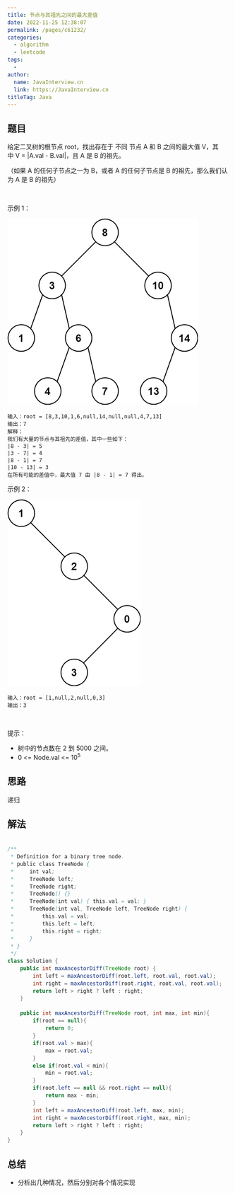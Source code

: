 ```yaml
---
title: 节点与其祖先之间的最大差值
date: 2022-11-25 12:38:07
permalink: /pages/c61232/
categories:
  - algorithm
  - leetcode
tags:
  - 
author: 
  name: JavaInterview.cn
  link: https://JavaInterview.cn
titleTag: Java
---
```


## 题目

给定二叉树的根节点 root，找出存在于 不同 节点 A 和 B 之间的最大值 V，其中 V = |A.val - B.val|，且 A 是 B 的祖先。

（如果 A 的任何子节点之一为 B，或者 A 的任何子节点是 B 的祖先，那么我们认为 A 是 B 的祖先）

 

示例 1：

![](/media/pictures/leetcode/tmp-tree.jpeg)

    
    输入：root = [8,3,10,1,6,null,14,null,null,4,7,13]
    输出：7
    解释： 
    我们有大量的节点与其祖先的差值，其中一些如下：
    |8 - 3| = 5
    |3 - 7| = 4
    |8 - 1| = 7
    |10 - 13| = 3
    在所有可能的差值中，最大值 7 由 |8 - 1| = 7 得出。
示例 2：

![](/media/pictures/leetcode/tmp-tree-1.jpeg)

    输入：root = [1,null,2,null,0,3]
    输出：3
 

提示：

- 树中的节点数在 2 到 5000 之间。
- 0 <= Node.val <= 10<sup>5</sup>

## 思路

递归

## 解法
```java

/**
 * Definition for a binary tree node.
 * public class TreeNode {
 *     int val;
 *     TreeNode left;
 *     TreeNode right;
 *     TreeNode() {}
 *     TreeNode(int val) { this.val = val; }
 *     TreeNode(int val, TreeNode left, TreeNode right) {
 *         this.val = val;
 *         this.left = left;
 *         this.right = right;
 *     }
 * }
 */
class Solution {
    public int maxAncestorDiff(TreeNode root) {
        int left = maxAncestorDiff(root.left, root.val, root.val);
        int right = maxAncestorDiff(root.right, root.val, root.val);
        return left > right ? left : right;
    }
    
    public int maxAncestorDiff(TreeNode root, int max, int min){
        if(root == null){
            return 0;
        }
        if(root.val > max){
            max = root.val;
        }
        else if(root.val < min){
            min = root.val;
        }
        if(root.left == null && root.right == null){
            return max - min;
        }
        int left = maxAncestorDiff(root.left, max, min);
        int right = maxAncestorDiff(root.right, max, min);
        return left > right ? left : right;
    }
}
```

## 总结

- 分析出几种情况，然后分别对各个情况实现 
